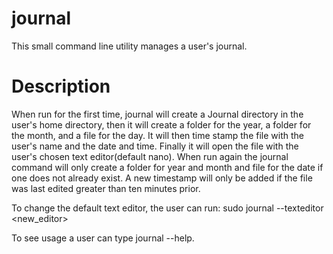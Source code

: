 # journal
This small command line utility manages a user's journal.

# Description
When run for the first time, journal will create a Journal directory in the user's home directory, then it will create a folder for the year, a folder for the month, and a file for the day. It will then time stamp the file with the user's name and the date and time. Finally it will open the file with the user's chosen text editor(default nano). When run again the journal command will only create a folder for year and month and file for the date if one does not already exist. A new timestamp will only be added if the file was last edited greater than ten minutes prior.

To change the default text editor, the user can run:
sudo journal --texteditor <new_editor>

To see usage a user can type journal --help.
